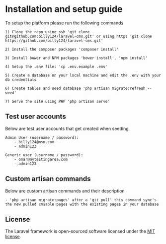 # Installation and setup guide

To setup the platform please run the following commands

    1) Clone the repo using ssh 'git clone git@github.com:billy124/laravel-cms.git' or using https 'git clone https://github.com/billy124/laravel-cms.git'

    2) Install the composer packages 'composer install'

    3) Install bower and NPM packages 'bower install', 'npm install' 

    4) Setup the .env file: 'cp .env.example .env' 

    5) Create a database on your local machine and edit the .env with your db credentials 

    6) Create tables and seed database 'php artisan migrate:refresh --seed'

    7) Serve the site using PHP 'php artisan serve'


## Test user accounts 

Below are test user accounts that get created when seeding 

    Admin User (username / password):
        - billy124@msn.com
        - admin123

    Generic user (username / password):
        - omar@mytestingarea.com
        - admin123


## Custom artisan commands 

Below are custom artisan commands and their description

    - 'php artisan migrate:pages' after a 'git pull' this command sync's the new pulled cmsable pages with the existing pages in your database


## License

The Laravel framework is open-sourced software licensed under the [MIT license](http://opensource.org/licenses/MIT).
